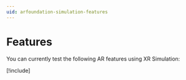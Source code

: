 ```yaml
---
uid: arfoundation-simulation-features
---
```

# Features

You can currently test the following AR features using XR Simulation:

[!include[](../../snippets/simulation-features-table.md)]